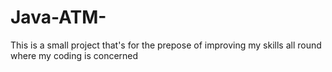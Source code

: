 # Java-ATM-
This is a small project that's for the prepose of improving my skills all round where my coding is concerned 
